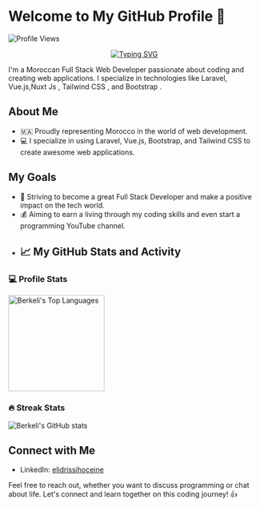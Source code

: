 # Welcome to My GitHub Profile 👋

![Profile Views](https://komarev.com/ghpvc/?username=hoceineel)
<div align=center>
      <a href="https://git.io/typing-svg"><img src="https://readme-typing-svg.demolab.com?font=Architects+Daughter&color=7AF79A&size=35&duration=3500&pause=300&center=true&vCenter=true&width=500&lines=Hey%2C+I'm+Hoceine+EL+IDRISSI;aka+Ellehya" alt="Typing SVG" /></a>
  </div>

I'm a Moroccan Full Stack Web Developer passionate about coding and creating web applications. I specialize in technologies like Laravel, Vue.js,Nuxt Js , Tailwind CSS , and Bootstrap .

## About Me
- 🇲🇦 Proudly representing Morocco in the world of web development.
- 💻 I specialize in using Laravel, Vue.js, Bootstrap, and Tailwind CSS to create awesome web applications.

## My Goals
- 🚀 Striving to become a great Full Stack Developer and make a positive impact on the tech world.
- 💰 Aiming to earn a living through my coding skills and even start a programming YouTube channel.
- ## 📈 My GitHub Stats and Activity

### 💻 Profile Stats

<img alt="Berkeli's Top Languages" src="https://github-readme-stats.vercel.app/api/top-langs/?username=hoceineel&langs_count=8&layout=compact&theme=react&hide_border=true&bg_color=1F222E&title_color=F85D7F&icon_color=F8D866" height="192px"/>


### 🔥 Streak Stats

![Berkeli's GitHub stats](https://github-readme-streak-stats.herokuapp.com/?user=hoceineel&theme=tokyonight)


## Connect with Me
- LinkedIn: [elidrissihoceine](www.linkedin.com/in/elidrissihoceine)

Feel free to reach out, whether you want to discuss programming or chat about life. Let's connect and learn together on this coding journey! 👍
